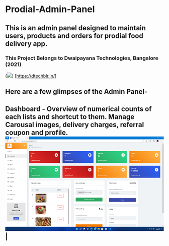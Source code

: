 # Prodial-Admin-Panel
## This is an admin panel designed to maintain users, products and orders for prodial food delivery app.

### This Project Belongs to Dwaipayana Technologies, Bangalore (2021)
(<img height="100px" src="https://dtechblr.in/wp-content/uploads/2019/07/DT-final.png">) [https://dtechblr.in/]

## Here are a few glimpses of the Admin Panel-

## Dashboard - Overview of numerical counts of each lists and shortcut to them. Manage Carousal images, delivery charges, referral coupon and profile. <img height="300dp" src="https://github.com/TechDevSubhopriyo/Prodial-Admin-Panel/blob/main/demo_images/index.png"> | 